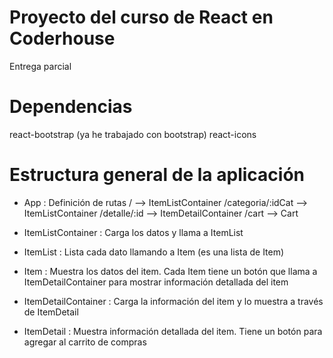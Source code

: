 # Proyecto del curso de React en Coderhouse
  Entrega parcial

# Dependencias
  react-bootstrap (ya he trabajado con bootstrap)
  react-icons
  
# Estructura general de la aplicación

- App : Definición de rutas
        /                   --> ItemListContainer
        /categoria/:idCat   --> ItemListContainer
        /detalle/:id        --> ItemDetailContainer
        /cart               --> Cart 

- ItemListContainer     : Carga los datos y llama a ItemList
- ItemList              : Lista cada dato llamando a Item (es una lista de Item)
- Item                  : Muestra los datos del item. Cada Item tiene un botón que llama a ItemDetailContainer
                          para mostrar información detallada del item
- ItemDetailContainer   : Carga la información del item y lo muestra a través de ItemDetail
- ItemDetail            : Muestra información detallada del item. Tiene un botón para agregar al carrito de compras
                      

